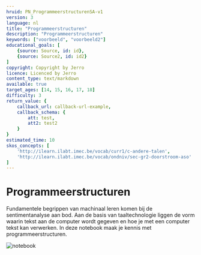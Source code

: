 ```yaml
---
hruid: PN_ProgrammeerstructurenSA-v1
version: 3
language: nl
title: "Programmeerstructuren"
description: "Programmeerstructuren"
keywords: ["voorbeeld", "voorbeeld2"]
educational_goals: [
    {source: Source, id: id}, 
    {source: Source2, id: id2}
]
copyright: Copyright by Jerro
licence: Licenced by Jerro
content_type: text/markdown
available: true
target_ages: [14, 15, 16, 17, 18]
difficulty: 3
return_value: {
    callback_url: callback-url-example,
    callback_schema: {
        att: test,
        att2: test2
    }
}
estimated_time: 10
skos_concepts: [
    'http://ilearn.ilabt.imec.be/vocab/curr1/c-andere-talen', 
    'http://ilearn.ilabt.imec.be/vocab/ondniv/sec-gr2-doorstroom-aso'
]
---
```


# Programmeerstructuren
Fundamentele begrippen van machinaal leren komen bij de sentimentanalyse aan bod. Aan de basis van taaltechnologie liggen de vorm waarin tekst aan de computer wordt gegeven en hoe je met een computer tekst kan verwerken. In deze notebook maak je kennis met programmeerstructuren. 

![notebook](@learning-object/ProgrammeerstructurenM-v1/nl/3)


